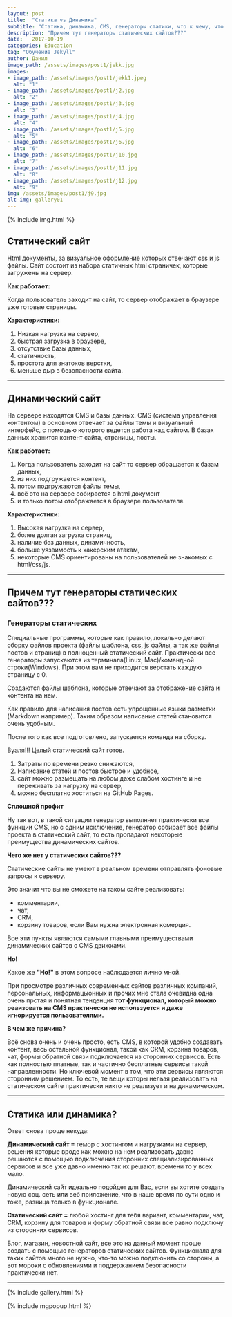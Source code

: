 ```yaml
---
layout: post
title:  "Статика vs Динамика"
subtitle: "Статика, динамика, CMS, генераторы статики, что к чему, что удобно и практично, и для каких целей  "
description: "Причем тут генераторы статических сайтов???"
date:   2017-10-19
categories: Education
tag: "Обучение Jekyll"
author: Данил
image_path: /assets/images/post1/jekk.jpg
images:
- image_path: /assets/images/post1/jekk1.jpeg
  alt: "1"
- image_path: /assets/images/post1/j2.jpg
  alt: "2"
- image_path: /assets/images/post1/j3.jpg
  alt: "3"
- image_path: /assets/images/post1/j4.jpg
  alt: "4"
- image_path: /assets/images/post1/j5.jpg
  alt: "5"
- image_path: /assets/images/post1/j6.jpg
  alt: "6"
- image_path: /assets/images/post1/j10.jpg
  alt: "7"
- image_path: /assets/images/post1/j11.jpg
  alt: "8"
- image_path: /assets/images/post1/j12.jpg
  alt: "9"
img: /assets/images/post1/j9.jpg
alt-img: gallery01
---
```


{% include img.html %}


## Статический сайт

Html документы, за визуальное оформление которых отвечают css и js файлы. Сайт состоит из набора статичных html страничек, которые загружены на сервер. 

**Как работает:**

Когда пользователь заходит на сайт, то сервер отображает в браузере уже готовые страницы.

**Характеристики:**

1. Низкая нагрузка на сервер, 
2. быстрая загрузка в браузере, 
3. отсутствие базы данных, 
4. статичность, 
5. простота для знатоков верстки, 
6. меньше дыр в безопасности сайта.

----------

## Динамический сайт

На сервере находятся CMS и базы данных. CMS (система управления контентом) в основном отвечает за файлы темы и визуальный интерфейс, с помощью которого ведется работа над сайтом. В базах данных хранится контент сайта, страницы, посты.

**Как работает:**

1. Когда пользователь заходит на сайт то сервер обращается к базам данных, 
2. из них подгружается контент, 
3. потом подгружаются файлы темы, 
4. всё это на сервере собирается в html документ 
5. и только потом отображается в браузере пользователя.

**Характеристики:**

1. Высокая нагрузка на сервер, 
2. более долгая загрузка страниц, 
3. наличие баз данных, динамичность, 
4. больше уязвимость к хакерским атакам, 
5. некоторые CMS ориентированы на пользователей не знакомых с html/css/js.


----------
## Причем тут генераторы статических сайтов???

### Генераторы статических 

Специальные программы, которые как правило, локально делают сборку файлов проекта (файлы шаблона, css, js файлы, а так же файлы постов и страниц) в полноценный статический сайт. Практически все генераторы запускаются из терминала(Linux, Mac)/командной строки(Windows). При этом вам не приходится верстать каждую страницу с 0.

Создаются файлы шаблона, которые отвечают за отображение сайта и контента на нем.

Как правило для написания постов есть упрощенные языки разметки (Markdown например). Таким образом написание статей становится очень удобным.

После того как все подготовлено, запускается команда на сборку.

Вуаля!!! Целый статический сайт готов.

1. Затраты по времени резко снижаются, 
2. Написание статей и постов быстрое и удобное,
3. сайт можно размещать на любом даже слабом хостинге и не переживать за нагрузку на сервер, 
4. можно бесплатно хоститься на GitHub Pages.

**Сплошной профит**

Ну так вот, в такой ситуации генератор выполняет практически все функции CMS, но с одним исключение, генератор собирает все файлы проекта в статический сайт, то есть пропадают некоторые преимущества динамических сайтов.

**Чего же нет у статических сайтов???**

Статические сайты не умеют в реальном времени отправлять фоновые запросы к серверу.

Это значит что вы не сможете на таком сайте реализовать:
- комментарии, 
- чат, 
- CRM, 
- корзину товаров, если Вам нужна электронная комерция.

Все эти пункты являются самыми главными преимуществами динамических сайтов с CMS движками.

**Но!**

Какое же **"Но!"** в этом вопросе наблюдается лично мной.

При просмотре различных современных сайтов различных компаний, персональных, информацыонных и прочих мне стала очевидна одна очень прстая и понятная тенденция **тот функционал, который можно реаизовать на CMS практически не используется и даже игнорируется пользователями.**

**В чем же причина?**

Всё снова очень и очень просто, есть CMS, в которой удобно создавать контент, весь остальной функционал, такой как CRM, корзина товаров, чат, формы обратной связи подключается из сторонних сервисов. Есть как полностью платные, так и частично бесплатные сервисы такой направленности. Но ключевой момент в том, что эти сервисы являются сторонним решением. То есть, те вещи которы нельзя реализовать на статическом сайте практически никто не реализует и на динамическом.

----------

## Статика или динамика?

Ответ снова проще некуда: 

**Динамический сайт =** гемор с хостингом и нагрузками на сервер, решения которые вроде как можно на нем реализовать давно решаются с помощью подключения сторонних специализированных сервисов и все уже давно именно так их решают, времени то у всех мало.

Динамический сайт идеально подойдет для Вас, если вы хотите создать новую соц. сеть или веб приложение, что в наше время по сути одно и тоже, разница только в функционале.

**Статический сайт =** любой хостинг для тебя вариант, комментарии, чат, CRM, корзину для товаров и форму обратной связи все равно подключу из сторонних сервисов.

Блог, магазин, новостной сайт, все это на данный момент проще создать с помощью генераторов статических сайтов. Функционала для таких сайтов много не нужно, что-то можно подключить со стороны, а вот мороки с обновлениями и поддержанием безопасности практически нет.

----------



{% include gallery.html %}

{% include mgpopup.html %}